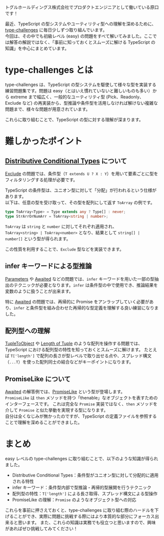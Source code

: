 トグルホールディングス株式会社でプロダクトエンジニアとして働いている原口です！

最近、TypeScript の型システムやユーティリティ型への理解を深めるために、[type-challenges](https://github.com/type-challenges/type-challenges) に毎日少しずつ取り組んでいます。  
今回は、その中でも初級レベル (easy) の問題をすべて解いてみました。ここでは解答の解説ではなく、「事前に知っておくとスムーズに解ける TypeScript の知識」を中心にまとめています。

# type-challenges とは
type-challenges は、TypeScript の型システムを駆使して様々な型を実装する練習問題集です。問題は easy（とはいえ慣れていないと難しいものも多い）から extreme まで幅広く、一般的なユーティリティ型 (Pick、Readonly、Exclude など) の再実装から、型推論や条件型を活用しなければ解けない複雑な問題まで、様々な問題が用意されています。

これらに取り組むことで、TypeScript の型に対する理解が深まります。

# 難しかったポイント

## [Distributive Conditional Types](https://www.typescriptlang.org/docs/handbook/2/conditional-types.html#distributive-conditional-types) について

[Exclude](https://github.com/type-challenges/type-challenges/blob/main/questions/00043-easy-exclude/README.ja.md) の問題では、条件型（`T extends U ? X : Y`）を用いて要素ごとに型をフィルタリングする処理が必要です。

TypeScript の条件型は、ユニオン型に対して「分配」が行われるという仕様があります。  
以下は、任意の型を受け取って、その型を配列にして返す `ToArray` の例です。

```ts
type ToArray<Type> = Type extends any ? Type[] : never;
type StrArrOrNumArr = ToArray<string | number>;
```

`ToArray` は `string` と `number` に対してそれぞれ適用され、  
`ToArray<string> | ToArray<number>` となり、結果として `string[] | number[]` という型が得られます。

この性質を利用することで、`Exclude` 型などを実装できます。

## infer キーワードによる型推論

[Parameters](https://github.com/type-challenges/type-challenges/blob/main/questions/03312-easy-parameters/README.ja.md) や [Awaited](https://github.com/type-challenges/type-challenges/blob/main/questions/00189-easy-awaited/README.ja.md) などの問題では、`infer` キーワードを用いた一部の型抽出のテクニックが必要となります。`infer` は条件型の中で使用でき、推論結果を変数のように扱うことが出来ます。

特に [Awaited](https://github.com/type-challenges/type-challenges/blob/main/questions/00189-easy-awaited/README.ja.md) の問題では、再帰的に Promise をアンラップしていく必要があり、`infer` と条件型を組み合わせた再帰的な型定義を理解する良い練習になりました。

## 配列型への理解

[TupleToObject](https://github.com/type-challenges/type-challenges/blob/main/questions/00011-easy-tuple-to-object/README.ja.md) や [Length of Tuple](https://github.com/type-challenges/type-challenges/blob/main/questions/00018-easy-tuple-length/README.ja.md) のような配列を操作する問題では、TypeScript における配列型の特性を知っておくとスムーズに解けます。
たとえば `T['length']` で配列の長さが型レベルで取り出せる点や、スプレッド構文（`...T`）を使った配列同士の結合などがキーポイントになります。

## PromiseLike について

[Awaited](https://github.com/type-challenges/type-challenges/blob/main/questions/00189-easy-awaited/README.ja.md) の解答例では、[PromiseLike](https://github.com/microsoft/TypeScript/blob/421f5c5458d09dad601604e6eff8765283aef14e/src/lib/es5.d.ts#L1512-L1520) という型が登場します。  
`PromiseLike` は `then` メソッドを持つ「thenable」なオブジェクトを表すためのインターフェースです。
これは完全な `Promise` 実装ではなく、`then` メソッドを介して `Promise` と似た挙動を実現する型になります。  
自分は全くなじみが無かったのですが、TypeScript の定義ファイルを参照することで理解を深めることができました。

# まとめ

easy レベルの type-challenges に取り組むことで、以下のような知識が得られました。

- Distributive Conditional Types：条件型がユニオン型に対して分配的に適用される特性
- infer キーワード：条件型内部で型推論・再帰的型展開を行うテクニック
- 配列型の特性：`T['length']` による長さ取得、スプレッド構文による型操作
- PromiseLike の理解：`Promise` のようなオブジェクト型への対応

これらを事前に押さえておくと、type-challenges に取り組む際のハードルを下げることができ、実際に問題に挑戦する際にはより本質的な部分にフォーカス出来ると思います。
また、これらの知識は実務でも役立つと思いますので、興味があればぜひ挑戦してみてください！